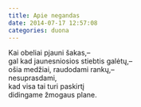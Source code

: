 ```yaml
---
title: Apie negandas
date: 2014-07-17 12:57:08
categories: duona
---
```


Kai obeliai pjauni šakas,–  
gal kad jaunesniosios stiebtis galėtų,–  
ošia medžiai, raudodami rankų,–  
nesuprasdami,  
kad visa tai turi paskirtį  
didingame žmogaus plane.
